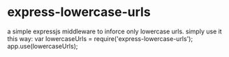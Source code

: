 # express-lowercase-urls
a simple expressjs middleware to inforce only lowercase urls. 
simply use it this way:
    var lowercaseUrls = require('express-lowercase-urls');
    app.use(lowercaseUrls);

